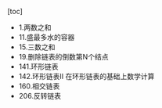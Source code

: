 [toc]
- 1.两数之和
- 11.盛最多水的容器
- 15.三数之和
- 19.删除链表的倒数第N个结点
- 141.环形链表
- 142.环形链表II 在环形链表的基础上数学计算
- 160.相交链表
- 206.反转链表